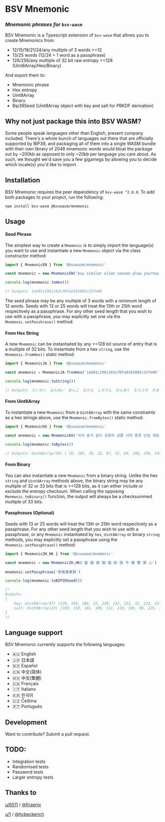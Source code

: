 # BSV Mnemonic
### _Mnemonic phrases for `bsv-wasm`_

BSV Mnemonic is a Typescript extension of `bsv-wasm` that allows you to create Mnemonics from:
- 12/15/18/21/24/any multiple of 3 words >=12
- 13/25 words (12/24 + 1 word as a passphrase)
- 128/256/any multiple of 32 bit raw entropy >=128 (Uint8Array/Hex/Binary)

And export them to:
- Mnemonic phrase
- Hex entropy
- Uint8Array
- Binary
- Bip39Seed (Uint8Array object with key and salt for PBKDF derivation)

## Why not just package this into BSV WASM?

Some people speak languages other than English, present company included. There's a whole bunch of languages out there that are officially supported by BIP39, and packaging all of them into a single WASM bundle with their own library of 2048 mnemonic words would bloat the package out by ~200kb as opposed to only ~20kb per language you care about. As such, we thought we'd save you a few gigamegs by allowing you to decide which locale(s) you'd like to import.

## Installation

BSV Mnemonic requires the peer dependency of `bsv-wasm ^2.0.0`. To add both packages to your project, run the following:

```sh
npm install bsv-wasm @bsvwasm/mnemonic
```

## Usage

#### Seed Phrase
The simplest way to create a `Mnemonic` is to simply import the language(s) you want to use and instantiate a new `Mnemonic` object via the class constructor method:

```ts
import { MnemonicEN } from '@bsvwasm/mnemonic'

const mnemonic = new MnemonicEN('boy similar alien season glow journey tumble coach announce thrive legend bag')

console.log(mnemonic.toHex())

// Outputs: 1ab91c1961163cf0fa9165095c25fe08
```

The seed phrase may be any multiple of 3 words with a minimum length of 12 words. Seeds with 13 or 25 words will treat the 13th or 25th word respectively as a passphrase. For any other seed length that you wish to use with a passphrase, you may explicitly set one via the `Mnemonic.setPasshrase()` method.

#### From Hex String

A new `Mnemonic` can be instantiated by any >=128 bit source of entry that is a multiple of 32 bits. To instantiate from a hex `string`, use the `Mnemonic.fromHex()` static method:

```ts
import { MnemonicJA } from '@bsvwasm/mnemonic'

const mnemonic = MnemonicJA.fromHex('1ab91c1961163cf0fa9165095c25fe08')

console.log(mnemonic.toString())

// Outputs: えいせい　はんめい　あんこ　はさん　しちりん　ぜんあく　むらさき　かまう　いじょう　まつり　そつえん　いわば
```

#### From Uint8Array
To instantiate a new `Mnemonic` from a `Uint8Array` with the same constraints as a hex stringe above, use the `Mnemonic.fromBytes()` static method:

```ts
import { MnemonicKO } from '@bsvwasm/mnemonic'

const mnemonic = new MnemonicKO('귀국 증거 같이 조용히 상품 시댁 풍경 단점 게임 태풍 실정 공연')

console.log(mnemonic.toBytes())

// Outputs: Uint8Array(16) [ 26, 185, 28, 25, 97, 22, 60, 240, 250, 145, 101, 9, 92, 37, 254, 8]
```

#### From Binary

You can also instantiate a new `Mnemonic` from a binary string. Unlike the hex `string` and `Uint8Array` methods above, the binary string may be any multiple of 32 or 33 bits that is >=128 bits, as it can either include or exclude the entropy checksum. When calling the opposing `Menmonic.toBinary()` function, the output will always be a checksummed multiple of 33 bits.



#### Passphrases (Optional)
Seeds with 13 or 25 words will treat the 13th or 25th word respectively as a passphrase. For any other seed length that you wish to use with a passphrase, or any `Mnemonic` instantiated by `hex`, `Uint8Array` or binary `string` methods, you may explicitly set a passphrase using the `Mnemonic.setPassphrase()` method:

```ts
import { MnemonicZH_HK } from '@bsvwasm/mnemonic'

const mnemonic = new MnemonicZH_HK('基 掘 面 胸 唱 紹 漲 今 裡 曹 潤 心')
		
mnemonic.setPassphrase('家黃萬事興')

console.log(mnemonic.toBIP39Seed())

/*
Outputs: 
{
    key: Uint8Array(47) [229, 159, 186, 32, 230, 142, 152, 32, 233, 157, 162, 32, 232, 131, 184, 32, 229, 148, 177, 32, 231, 180, 185,32, 230, 188, 178, 32, 228, 187, 138, 32, 232, 163, 161, 32, 230, 155, 185, 32, 230, 189, 164, 32, 229, 191, 131],
    salt: Uint8Array(23) [109, 110, 101, 109, 111, 110, 105, 99, 229, 174, 182, 233, 187, 131, 232, 144, 172, 228, 186, 139, 232, 136, 136] 
}
*/
```



## Language support

BSV Mnemonic currently supports the following languages:
- 🇦🇺 English
- 🇯🇵 日本語
- 🇲🇽 Español
- 🇨🇳 中文(简体)
- 🇭🇰 中文(繁體)
- 🇨🇦 Français
- 🇮🇹 Italiano
- 🇰🇷 한국어
- 🇨🇿 Čeština
- 🇵🇹 Português

## Development

Want to contribute? Submit a pull request.

## TODO:
- Integration tests
- Randomised tests
- Password tests
- Larger entropy tests

## Thanks to

[u/6511](https://twetch.app/u/6511) / [@firaenix](https://twitter.com/Firaenix)

[u/1](https://twetch.app/u/1) / [@hcbeckerich](https://twitter.com/hcbeckerich)